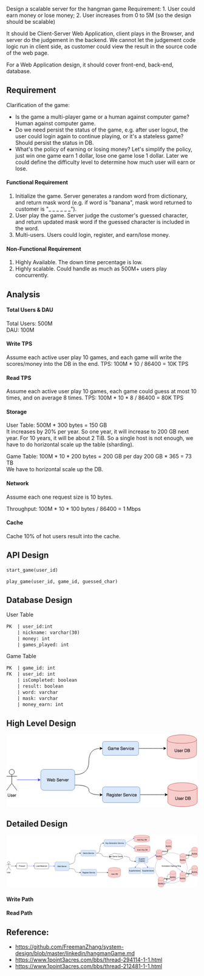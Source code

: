 Design a scalable server for the hangman game
Requirement: 1. User could earn money or lose money; 2. User increases from 0 to 5M (so the design should be scalable)

It should be Client-Server Web Application, client plays in the Browser, and server do the judgement in the backend. We cannot let the judgement code logic run in client side, as customer could view the result in the source code of the web page.

For a Web Application design, it should cover front-end, back-end, database. 

## Requirement

Clarification of the game:
* Is the game a multi-player game or a human against computer game? Human against computer game.
* Do we need persist the status of the game, e.g. after user logout, the user could login again to continue playing, or it's a stateless game? Should persist the status in DB.
* What's the policy of earning or losing money? Let's simplify the policy, just win one game earn 1 dollar, lose one game lose  1 dollar. Later we could define the difficulty level to determine how much user will earn or lose.

#### Functional Requirement
1. Initialize the game. Server generates a random word from dictionary, and return mask word (e.g. if word is "banana", mask word returned to customer is "_ _ _ _ _ _").
2. User play the game. Server judge the customer's guessed character, and return updated mask word if the guessed character is included in the word.
3. Multi-users. Users could login, register, and earn/lose money.

#### Non-Functional Requirement
1. Highly Available. The down time percentage is low.
2. Highly scalable. Could handle as much as 500M+ users play concurrently.

## Analysis

#### Total Users & DAU
Total Users: 500M  
DAU: 100M  

#### Write TPS
Assume each active user play 10 games, and each game will write the scores/money into the DB in the end.
TPS: 100M * 10 / 86400 = 10K TPS

#### Read TPS
Assume each active user play 10 games, each game could guess at most 10 times, and on average 8 times.
TPS: 100M * 10 * 8 / 86400 = 80K TPS

#### Storage
User Table: 500M * 300 bytes = 150 GB  
It increases by 20% per year. So one year, it will increase to 200 GB next year. For 10 years, it will be about 2 TiB. So a single host is not enough, we have to do horizontal scale up the table (sharding).

Game Table: 100M * 10 * 200 bytes = 200 GB per day
200 GB * 365 = 73 TB  
We have to horizontal scale up the DB.

#### Network
Assume each one request size is 10 bytes.

Throughput: 100M * 10 * 100 bytes / 86400 = 1 Mbps

#### Cache
Cache 10% of hot users result into the cache.

## API Design
```
start_game(user_id)
```

```
play_game(user_id, game_id, guessed_char)
```

## Database Design

User Table
```
PK  | user_id:int
    | nickname: varchar(30)
    | money: int
    | games_played: int
```

Game Table
```
PK  | game_id: int
FK  | user_id: int
    | isCompleted: boolean
    | result: boolean
    | word: varchar
    | mask: varchar
    | money_earn: int
```

## High Level Design
![Hangman.Basic.png](pic/Hangman.Basic.png)

## Detailed Design
![Hangman.Detailed.png](pic/Hangman.Detailed.png)

#### Write Path

#### Read Path


## Reference:
* https://github.com/FreemanZhang/system-design/blob/master/linkedin/hangmanGame.md
* https://www.1point3acres.com/bbs/thread-294114-1-1.html
* https://www.1point3acres.com/bbs/thread-212481-1-1.html
